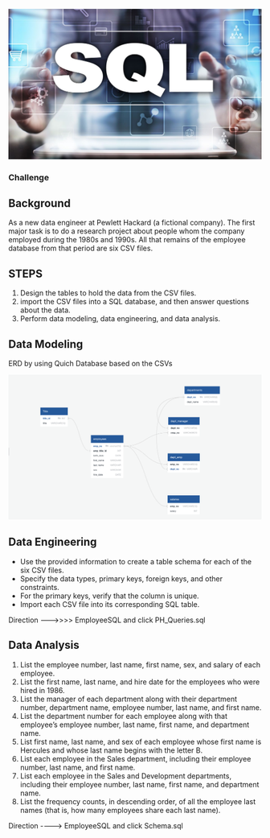 ![fig1](Images/fig1.jpg)

### Challenge

## Background

As a new data engineer at Pewlett Hackard (a fictional company). The first major task is to do a research project about people whom the company employed during the 1980s and 1990s. 
All that remains of the employee database from that period are six CSV files. 

## STEPS 

1. Design the tables to hold the data from the CSV files.
2. import the CSV files into a SQL database, and then answer questions about the data.
3. Perform data modeling, data engineering, and data analysis.

## Data Modeling 
ERD by using Quich Database based on the CSVs

![dbd](Images/dbd.png)

## Data Engineering

 - Use the provided information to create a table schema for each of the six CSV files.
 - Specify the data types, primary keys, foreign keys, and other constraints.
 - For the primary keys, verify that the column is unique.   
 - Import each CSV file into its corresponding SQL table.

Direction --->>>> EmployeeSQL and click PH_Queries.sql
  

## Data Analysis 

 1. List the employee number, last name, first name, sex, and salary of each employee.
 2. List the first name, last name, and hire date for the employees who were hired in 1986.
 3. List the manager of each department along with their department number, department name, employee number, last name, and first name.
 4. List the department number for each employee along with that employee’s employee number, last name, first name, and department name.
 5. List first name, last name, and sex of each employee whose first name is Hercules and whose last name begins with the letter B.
 6. List each employee in the Sales department, including their employee number, last name, and first name.
 7. List each employee in the Sales and Development departments, including their employee number, last name, first name, and department name.
 8. List the frequency counts, in descending order, of all the employee last names (that is, how many employees share each last name).

Direction ----> EmployeeSQL and click Schema.sql
    
